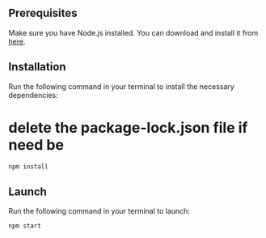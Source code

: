 ## Prerequisites
Make sure you have Node.js installed. You can download and install it from [here](https://nodejs.org/).

## Installation
Run the following command in your terminal to install the necessary dependencies:

# delete the package-lock.json file if need be
```bash
npm install
```
## Launch
Run the following command in your terminal to launch:

```bash
npm start
